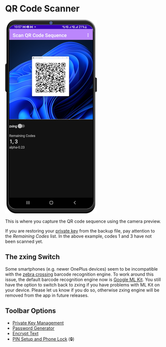 # QR Code Scanner
![QR Code Scanner](/readme_images/scan2.png)

This is where you capture the QR code sequence using the camera preview. 

If you are restoring your [private key](./key_import.md) from the backup file, pay attention to the *Remaining Codes* list. In the above example, codes 1 and 3 have not been scanned yet.

## The zxing Switch
Some smartphones (e.g. newer OnePlus devices) seem to be incompatible with the [zebra crossing](https://github.com/zxing/zxing) barcode recognition engine. To work around this issue, the default barcode recognition engine now is [Google ML Kit](https://developers.google.com/ml-kit). You still have the option to switch back to zxing if you have problems with ML Kit on your device. Please let us know if you do so, otherwise zxing engine will be removed from the app in future releases. 

## Toolbar Options
- [Private Key Management](key_management.md)
- [Password Generator](password_generator.md)
- [Encrypt Text](encrypt_text.md)
- [PIN Setup and Phone Lock](pin_setup.md) (🔒)